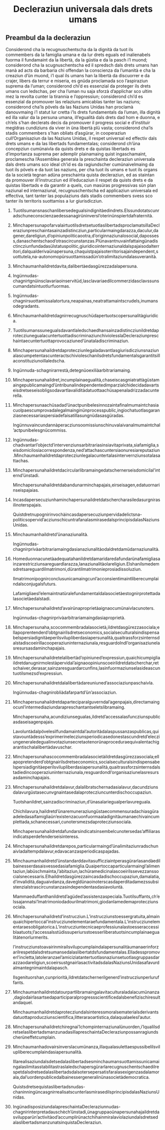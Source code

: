 <h1 align='center'>Decleraziun universala dals drets umans</h1>
<h2>Preambul da la decleraziun</h2>
<p>Considerond cha la recugnuschentscha da la dignità da tuot ils commembers da la famiglia umana e da lur drets eguals ed inalienabels fuorma il fundamaint da la libertà, da la güstia e da la pasch i’l muond;
considerond cha la scugnuschentscha ed il spredsch dals drets umans han manà ad acts da barbaria chi offendan la conscienza da l’umanità e cha la creaziun d’ün muond, i’l qual ils umans han la libertà da discuorrer e da crajer, libers da terrur e miseria, es gnüda proclamada sco l’aspiraziun suprema da l’uman;
considerond chi’d es essenzial da proteger ils drets umans cun ledschas, per cha l’uman nu saja sforzà d’applichar sco ultim mez la revolta cunter la tirannia e l’oppressiun;
considerond chi’d es essenzial da promouver las relaziuns amicablas tanter las naziuns;
considerond cha’ls pövels da las Naziuns Unidas han proclamà danouvmaing i’l statut lur cretta i’ls drets fundamentals da l’uman, illa dignità ed illa valur da la persuna umana, ill’egualità dals drets dad hom e duonna, e ch’els s’han declerats decis da promouver il progress social e d’instituir megldras cundiziuns da viver in üna libertà plü vasta;
considerond cha’ls stadis commembers s’han obliats d’asgürar, in cooperaziun cull’Organisaziun da las Naziuns Unidas, il respet universal ed effectiv dals drets umans e da las libertads fundamentalas;
considerond ch’üna concepziun cumünaivla da quists drets e da quistas libertads es d’importanza suprema per ademplir plainamaing quist ingaschamaint,
proclamescha l’Assemblea generala la preschainta decleraziun universala dals drets umans sco ideal ch’id es da ragiundscher cumünaivelmaing da tuot ils pövels e da tuot las naziuns, per cha tuot ils umans e tuot ils organs da la società tegnan adüna preschainta quista decleraziun, ed as staintan da promouver ill’instrucziun ed ill’educaziun il respet da quists drets e da quistas libertads e da garantir a quels, cun masüras progressivas sün plan naziunal ed internaziunal, recugnuschentscha ed applicaziun universala ed effectiva, tant tanter las populaziuns dals stadis commembers svess sco tanter ils territoris suottamiss a lur giurisdicziun.</p>
<ol>
  <li>
    <p>Tuotilsumansnaschanlibersedegualsindignitàedindrets.Elssundotatscunradschuneconscienzaedessanagirüninversl’oterinünspiertdafraternità.</p>
  </li>
  <li>
    <p>MinchapersunapofarvalairtuotilsdretsetuotlaslibertadsproclamatsillaDecleraziunpreschaintasainzadistincziun,particularmaingdarazza,daculur,dagener,dareligiun,d’opiniunpoliticaootra,d’originnaziunalosocial,dapossess,danaschentschaod’otrascircunstanzas.Plünavantnuvainfattaingünadisctincziunfundadasülstatuspolitic,giuridicointernaziunaldalspajaisodalterritori,dalqualderivaünapersuna,chaquistpajaisoterritorisajaindependent,suottutela,na-autonomopürsuottamissadün’otralimitaziundalasuveranità.</p>
  </li>
  <li>
    <p>Minchaumanhaildretdavita,dalibertàedasgürezzadalapersuna.</p>
  </li>
  <li>
    <p>Ingünnudas-chagnirtgnüinsclavariaoinservitüd,lasclavariaedilcommerzidasclavssunscumandatsintuotlurfuormas.</p>
  </li>
  <li>
    <p>Ingünnudas-chagnirsuottamissalatortura,neapainas,neatrattamaintscrudels,inumansodegradants.</p>
  </li>
  <li>
    <p>Minchaumanhaildretdagnirrecugnuschüdapertuotscopersunalitàgiuridica.</p>
  </li>
  <li>
    <p>TuotilsumanssunegualsdavantlaledschaedhansainzadistincziunildretdaprotecziunegualacuntertuottadiscriminaziunchiviolesslaDecleraziunpreschaintaecuntertuottaprovocaziuned’ünataladiscriminaziun.</p>
  </li>
  <li>
    <p>Minchapersunahaildretdaprotecziunlegaladavantlasgiurisdicziunsnaziunalascumpetentascunteractschivioleschanilsdretsfundamentalsgarantitsillaconstituziunoillaledscha.</p>
  </li>
  <li>
    <p>Ingünnuda-schagnirarrestà,detegnüoexiliàarbitrariamaing.</p>
  </li>
  <li>
    <p>Minchapersunahaildret,incumplainaegualità,chaseiscasgniatrattàgüstamaingepublicamaingd’üntribunalindependentedimparzialchidecidadavartseisdretseseisobligsodavartlavaliditàdatuottaachüsapenaladrizzadacunterella.</p>
  </li>
  <li>
    <p>Minchapersunaachüsadad’ünactpunibelesinnozaintafinalmumaintchasiacuolpaescumprovadalegalmainginünprocesspublic,ingiochatuotlasgaranziasnecessariaspersiadefaisatillasungnüdasasgüradas.</p>
    <p>Ingünnuvaincundannàperacziunsoomissiunschinuvalaivanalmumaintchal’actpunibelesgnücommiss.</p>
  </li>
  <li>
    <p>Ingünnudas-chadvantarl’objectd’intervenziunsarbitrariasinsiavitaprivata,siafamiglia,seisdomicilosiacorrespondenza,ned’attachascuntersiaonuresiareputaziun.Minchaumanhaildretdaprotecziunlegalacuntertalasintervernziunsotalasattachas.</p>
  </li>
  <li>
    <p>Minchapersunahaildretdacircularlibramaingedatschernerseisdomicilal’internd’ünstadi.</p>
    <p>Minchapersunahaildretdabandunarminchapajais,eirseisagen,edatuornarinseispajaias.</p>
  </li>
  <li>
    <p>Incasdapersecuziunhaminchapersunaildretdatschercharasiledasurgnirasilinoterspajais.</p>
    <p>Quistdretnupognirinvochàincasdapersecuziunpervidadelictsna-politicsopervid’acziunschicuntrafanalasmirasedalsprincipisdalasNaziunsUnidas.</p>
  </li>
  <li>
    <p>Minchaumanhaildretd’ünanaziunalità.</p>
    <p>Ingünnudas-chagnirprivàarbitrariamaingdasianaziunalitàodaldretdamüdarnaziunalità.</p>
  </li>
  <li>
    <p>Homeduonnacunetàadequatahanildretdamaridaredafundarünafamigliasainzarestricziunsareguardlarazza,lanaziunalitàolareligiun.Elshanilsmedemsdretsareguardilmatrimoni,dürantilmatrimonieprosiadissoluziun.</p>
    <p>Ilmatrimonipognirconclusunicamaingcunl’acconsientimaintliberecumplaindalsconjugalsfuturs.</p>
    <p>Lafamigliaesl’elemaintnatüralefundamentaldalasocietàestognirprotettadalasocietàedalstadi.</p>
  </li>
  <li>
    <p>Minchapersunahaildretd’avairünaproprietàaignaocumünaivlacunoters.</p>
    <p>Ingünnudas-chagnirprivàarbitrariamaingdasiaproprietà.</p>
  </li>
  <li>
    <p>Minchapersunaha,scocommembradalasocietà,ildretdasgürezzasociala;ellapoprentenderd’obtgnairilsdretseconomics,socialseculturalsindispensabelspersiadignitàeperilsvilupliberdasiapersunalità,quaitrassforzsinternsdalstadiscoeirillacooperaziuninternaziunala,resguardolndl’organisaziunelasresursasdaminchapajais.</p>
  </li>
  <li>
    <p>Minchapersunahaildretelalibertàd’opiniuned’expressiun,quaichicumpigliaildretdanugnirmolestàpervidal’aignaoopiniunscoeirildretdatscherchar,retschaiver,derasar,sainzaresguardarcunfins,lasinfuormaziunselasideascuntuotilsmezsd’expressiun.</p>
  </li>
  <li>
    <p>Minchapersunahaildretdalalibertàdareuniuned’associaziunpaschaivla.</p>
    <p>Ingünnudas-chagnirobliàdafarpartd’ün’associaziun.</p>
  </li>
  <li>
    <p>Minchapersunahaildretdaparteciparalguverndal’agenpajais,directamaingocunl’intermediaziundarapreschantantseletslibramaing.</p>
    <p>Minchapersunaha,acundiziunsegualas,ildretd’accessalasfuncziunspublicasdaseisagenpajais.</p>
    <p>Lavoluntàdalpövelesilfundamaintdal’autoritàdalaspussanzaspublicas,quistavountàdesss’exprimerinelecziunsperiodicasedonestascundretd’elecziungeneraledegualinvotaziunsecretaotenorünaproceduraequivalentachigarantischalalibertàdavuschar.</p>
  </li>
  <li>
    <p>Minchapersunahascocommembradalasocietàildretdasgürezzasociala;ellapopretenderd’obtgnairilsdretseconomics,socialseculturalsindispensabelspersiadignitàeperilsvilupliberdasiapersunalità,quaitrassforzsinternsdalstadiedincooperaziuninternaziunala,resguardondl’organisaziunelasresursasdaminchapajais.</p>
  </li>
  <li>
    <p>Minchapersunahaildretdalavur,dalalibratschernadasialavur,dacundziunsdalavurgüstasecunvgnaintasedalaprotecziuncunterdischoccupaziun.</p>
    <p>Tuotshanildret,sainzadiscriminaziun,d’ünasalariegualperlavureguala.</p>
    <p>Chichilavura,haildretd’ünaremuneraziungüstaecommensuradachiasgüraadeledasaifamigliaün’existenzacuonfuormaaladignitàumanaechivaincumplettada,schanecessari,cunotersmezsdaprotecziunsociala.</p>
    <p>Minchapersunahaildretdafundarsindicatsinsembelcunotersedas’affiliarasindicatsperdefenderseisinteress.</p>
  </li>
  <li>
    <p>Minchapersunahaildretdarepos,particularmaingd’ünalimitaziunradschunaivladaltempdalavur,edavacanzasperiodicaspajadas.</p>
  </li>
  <li>
    <p>Minchaumanhaildretd’ünstandarddavitasufficziaintperasgürarlasandàedilbainesserdasaisvessedasiafamiglia.Quaipertoccaparticularmaingl’alimentaziun,labüschmainta,l’abitaziun,lachüramedicinalascoeirilssevezzanssocialsnecessaris.Elhaildretdasgürezzaincasdadischoccupaziun,damalatia,d’invalidità,daguaivdanza,davegldünaoinoterscasdaperditadamezssubsistenzialstrascircunstanzasindependentasdasiavoluntà.</p>
    <p>Mammaeduffanthanildretd’agüded’assistenzaspeciala.Tuotilsuffants,ch’elssajannatsi’lmatrimoniodadourilmatrimoni,giodanlamedemaprotecziunsociala.</p>
  </li>
  <li>
    <p>Minchapersunahaildretd’instrucziun.L’instrucziunstoessergratuita,almainquaichipertoccal’instrucziunelementaraefundamentala.L’instrucziunelementaraesobligatorica.L’instrucziuntecnicaeprofessiunalastoesseraccessiblaatuots;l’accessalsstüdissuperiursstoesserliberatuotsincumplainaegualitàtenorlurmerits.</p>
    <p>l’instrucziunstoavairinmirailsvilupcumplaindalapersunalitàumanaerinforzarilrespetdalsdretsumansedalaslibertatdsfundamentalas.Elladesspromoverl’incletta,latoleranzael’amiciziatantertuotlasnaziunsetuotlasgruppasdarazzaodareligiun,scoeirsustgnairlasactivitadsdalasNaziunsUnidasafavurdalmantegnimaintdalapasch.</p>
    <p>Ilsgenituorshan,cunpriorità,ildretdatschernerilgenerd’instrucziunperluruffants.</p>
  </li>
  <li>
    <p>Minchaumanhaildretdatourpartlibramaingalavitaculturaladalacumünanza,dagiodairlasartsedaparticiparalprogressscientificedalsbenefizischiresultandaquel.</p>
    <p>Minchaumanhaildretdaprotecziundalsinteressmoralsematerialsderivantsdatuottaproducziunscientifica,litteraraoartistica,dalaqualaelesl’autur.</p>
  </li>
  <li>
    <p>Minchapersunahaildretchiregnai’lchompinternaziunalünuorden,i’lqualilsdretselaslibertadsmanzunadasillapreschaintaDecleraziunpossanragiundscherüneffetcumplain.</p>
  </li>
  <li>
    <p>Minchaumanhadovairsinverslacumünanza,illaqualasulettaespussibelilsvilupliberecumplaindasiapersunalità.</p>
    <p>Illarealisaziundalsdetsedalaslibertadsesminchaumansuottamissunicamaingalaslimitasstabilitastraslaledschapersgürarlarecugnuschentschaedilrespetdalsdretsedalaslibertadsdalsotersepersatisfaralasexigenzasdalamorala,dal’uordenpublicedalbainessergeneralinünasocietàdemocratica.</p>
    <p>Quistsdretsequistaslibertadsnudas-chaninningüncasgnirrealisatscunterlasmirasedilsprincipisdalasNaziunsUnidas.</p>
  </li>
  <li>
    <p>IngünadisposiziundalapreschaintaDecleraziunnudas-chagnirinterpretadauschèch’ünstadi,ünagruppaoünapersunahajaildretdasvilupparün’activitàod’accumplirünactchihainmiralaviolaziundalsdretsedalaslibertadsmanzunatsinquistaDecleraziun.</p>
  </li>
</ol>